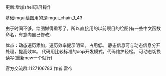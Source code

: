 更新:增加shell录屏操作

基础imgui绘图用的是imgui_chain_1_43

由于时间不够，绘图懒得重写了，所以直接用的以前项目的绘图(有一些中文函数命名，有意向自己修改)

优点：动态遍历添加，遍历效率提示明显，占用低。
静态信息可与动态信息分开处理，提高效率。
代码用比较标准的oop开发模式，代码维护轻松。
可动态切换读写(重新new一个就行)

官方交流群:1127106783         作者:雷帝
